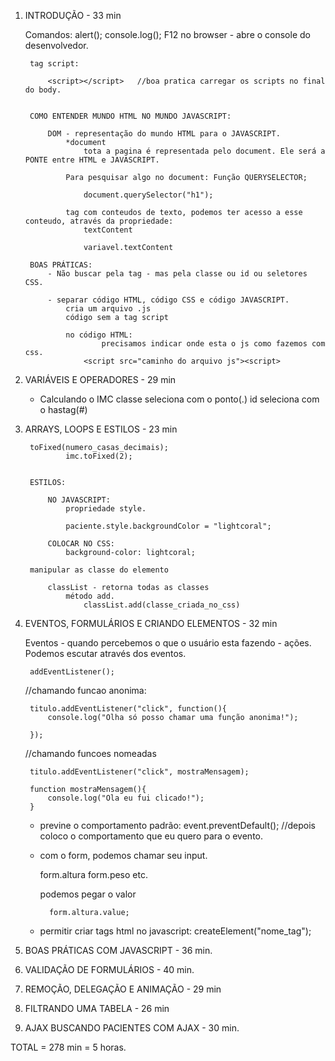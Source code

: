 1) INTRODUÇÃO - 33 min

    Comandos:
        alert();
        console.log();     F12 no browser - abre o console do desenvolvedor.

        tag script:

            <script></script>   //boa pratica carregar os scripts no final do body.


        COMO ENTENDER MUNDO HTML NO MUNDO JAVASCRIPT:

            DOM - representação do mundo HTML para o JAVASCRIPT.
                *document
                    tota a pagina é representada pelo document. Ele será a PONTE entre HTML e JAVASCRIPT.
            
                Para pesquisar algo no document: Função QUERYSELECTOR;

                    document.querySelector("h1");

                tag com conteudos de texto, podemos ter acesso a esse conteudo, através da propriedade:
                    textContent

                    variavel.textContent

        BOAS PRÁTICAS:
            - Não buscar pela tag - mas pela classe ou id ou seletores CSS.

            - separar código HTML, código CSS e código JAVASCRIPT.
                cria um arquivo .js
                código sem a tag script

                no código HTML:
                        precisamos indicar onde esta o js como fazemos com css.
                    <script src="caminho do arquivo js"><script>
                
                


2) VARIÁVEIS E OPERADORES - 29 min

    - Calculando o IMC
        classe seleciona com o ponto(.)
        id seleciona com o hastag(#)



3) ARRAYS, LOOPS E ESTILOS - 23 min

        toFixed(numero_casas_decimais);
                imc.toFixed(2);


        ESTILOS:

            NO JAVASCRIPT:
                propriedade style.

                paciente.style.backgroundColor = "lightcoral";

            COLOCAR NO CSS:
                background-color: lightcoral;

        manipular as classe do elemento

            classList - retorna todas as classes 
                método add.
                    classList.add(classe_criada_no_css)

4) EVENTOS, FORMULÁRIOS E CRIANDO ELEMENTOS - 32 min

    Eventos - quando percebemos o que o usuário esta fazendo - ações.
        Podemos escutar através dos eventos.

        addEventListener();


    //chamando funcao anonima:

	    titulo.addEventListener("click", function(){
		    console.log("Olha só posso chamar uma função anonima!");

	    });

    //chamando funcoes nomeadas

        titulo.addEventListener("click", mostraMensagem);

	    function mostraMensagem(){
		    console.log("Ola eu fui clicado!");
	    }

    - previne o comportamento padrão:
        event.preventDefault();
        //depois coloco o comportamento que eu quero para o evento.

    
    - com o form, podemos chamar seu input.

        form.altura
        form.peso   etc.


        podemos pegar o valor

            form.altura.value;

    - permitir criar tags html no javascript:
        createElement("nome_tag");
    



5) BOAS PRÁTICAS COM JAVASCRIPT - 36 min.



6) VALIDAÇÃO DE FORMULÁRIOS - 40 min.


7) REMOÇÃO, DELEGAÇÃO E ANIMAÇÃO - 29 min


8) FILTRANDO UMA TABELA - 26 min


9) AJAX BUSCANDO PACIENTES COM AJAX - 30 min.



TOTAL = 278 min = 5 horas.
